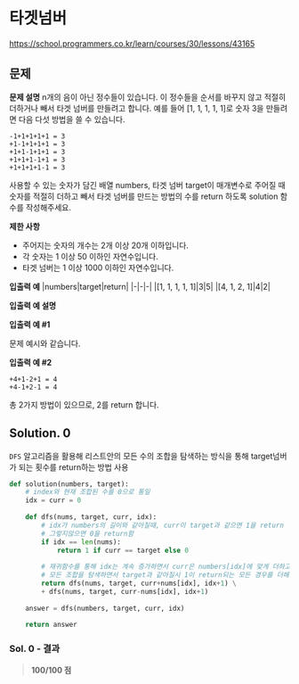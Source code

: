 # 타겟넘버
https://school.programmers.co.kr/learn/courses/30/lessons/43165

## 문제
**문제 설명**
n개의 음이 아닌 정수들이 있습니다. 이 정수들을 순서를 바꾸지 않고 적절히 더하거나 빼서 타겟 넘버를 만들려고 합니다. 예를 들어 [1, 1, 1, 1, 1]로 숫자 3을 만들려면 다음 다섯 방법을 쓸 수 있습니다.

```
-1+1+1+1+1 = 3
+1-1+1+1+1 = 3
+1+1-1+1+1 = 3
+1+1+1-1+1 = 3
+1+1+1+1-1 = 3
```

사용할 수 있는 숫자가 담긴 배열 numbers, 타겟 넘버 target이 매개변수로 주어질 때 숫자를 적절히 더하고 빼서 타겟 넘버를 만드는 방법의 수를 return 하도록 solution 함수를 작성해주세요.

**제한 사항**
- 주어지는 숫자의 개수는 2개 이상 20개 이하입니다.
- 각 숫자는 1 이상 50 이하인 자연수입니다.
- 타겟 넘버는 1 이상 1000 이하인 자연수입니다.

**입출력 예**
|numbers|target|return|
|-|-|-|
|[1, 1, 1, 1, 1]|3|5|
|[4, 1, 2, 1]|4|2|

**입출력 예 설명**

**입출력 예 #1**

문제 예시와 같습니다.

**입출력 예 #2**
```
+4+1-2+1 = 4
+4-1+2-1 = 4
```

총 2가지 방법이 있으므로, 2를 return 합니다.

## Solution. 0
`DFS` 알고리즘을 활용해 리스트안의 모든 수의 조합을 탐색하는 방식을 통해 target넘버가 되는 횟수를 return하는 방법 사용

```python
def solution(numbers, target):
    # index와 현재 조합된 수를 0으로 통일
    idx = curr = 0
    
    def dfs(nums, target, curr, idx):
        # idx가 numbers의 길이와 같아질때, curr이 target과 같으면 1을 return
        # 그렇지않으면 0을 return함
        if idx == len(nums):
            return 1 if curr == target else 0
        
        # 재귀함수를 통해 idx는 계속 증가하면서 curr은 numbers[idx]에 맞게 더하고 뺄수 있는
        # 모든 조합을 탐색하면서 target과 같아질시 1이 return되는 모든 경우를 더해서 answer에 대입
        return dfs(nums, target, curr+nums[idx], idx+1) \
        + dfs(nums, target, curr-nums[idx], idx+1)
    
    answer = dfs(numbers, target, curr, idx)

    return answer
```

### Sol. 0 - 결과
> **100/100 점**